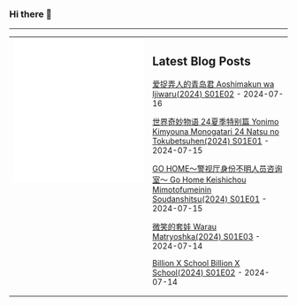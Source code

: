 ### Hi there 👋

<!--
**etng/etng** is a ✨ _special_ ✨ repository because its `README.md` (this file) appears on your GitHub profile.

Here are some ideas to get you started:

- 🔭 I’m currently working on ...
- 🌱 I’m currently learning ...
- 👯 I’m looking to collaborate on ...
- 🤔 I’m looking for help with ...
- 💬 Ask me about ...
- 📫 How to reach me: ...
- 😄 Pronouns: ...
- ⚡ Fun fact: ...
-->


---

<table>
<tr>
<td valign="top" width="50%">
<img src="metrics.svg" alt="Metric" />
</td>
<td valign="top" width="50%">

## Latest Blog Posts
<!-- blog start -->
[爱捉弄人的青岛君 Aoshimakun wa Ijiwaru(2024) S01E02](http://www.fanxinzhui.com/rr/2575#S01E02) - 2024-07-16

[世界奇妙物语 24夏季特别篇 Yonimo Kimyouna Monogatari 24 Natsu no Tokubetsuhen(2024) S01E01](http://www.fanxinzhui.com/rr/2581#S01E01) - 2024-07-15

[GO HOME～警视厅身份不明人员咨询室～ Go Home Keishichou Mimotofumeinin Soudanshitsu(2024) S01E01](http://www.fanxinzhui.com/rr/2580#S01E01) - 2024-07-15

[微笑的套娃 Warau Matryoshka(2024) S01E03](http://www.fanxinzhui.com/rr/2571#S01E03) - 2024-07-14

[Billion X School Billion X School(2024) S01E02](http://www.fanxinzhui.com/rr/2574#S01E02) - 2024-07-14
<!-- blog end -->

</td></tr></table>


